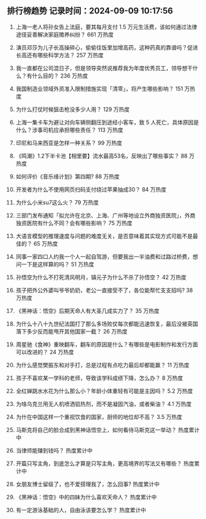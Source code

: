 
## 排行榜趋势 记录时间：2024-09-09 10:17:56
  
  1. 上海一老人将孙女告上法庭，要其每月支付 1.5 万元生活费，该如何通过法律途径妥善解决家庭赡养纠纷？ 661 万热度
    
  2. 演员邓莎为儿子长高操碎心，偷偷往饭里加增高药，这种药真的靠谱吗？促进长高还有哪些科学方法？ 257 万热度
    
  3. 我一直都在公司混日子，但是领导突然说推荐我为年度优秀员工，领导想干什么？有什么目的？ 236 万热度
    
  4. 我国制造业领域外资准入限制措施实现「清零」，将产生哪些影响？ 151 万热度
    
  5. 为什么打仗时候狙击枪没多少人用？ 129 万热度
    
  6. 上海一集卡车为避让对向车辆侧翻压到途经小客车，致 5 人死亡，具体原因是什么？涉事司机应承担哪些责任？ 113 万热度
    
  7. 印尼和马来西亚是怎样一种关系？ 99 万热度
    
  8. 《鸣潮》1.2下半卡池【相里要】流水最高53名，反映出了哪些事实？ 88 万热度
    
  9. 如何评价《音乐缘计划》第四期? 88 万热度
    
  10. 开发者为什么不使用网页扫码支付绕过苹果抽成30？ 84 万热度
    
  11. 为什么小米su7这么火？ 79 万热度
    
  12. 三部门发布通知「拟允许在北京、上海、广州等地设立外商独资医院」，外商独资医院有什么不同？会有哪些影响？ 75 万热度
    
  13. 大语言模型的推理速度与问题的难度无关，是否意味着其实现方式可能不是最佳的？ 65 万热度
    
  14. 同事一家四口人约我一个人一起自驾游，但要我出一半油费和过路过桥费，想问一下是这样算的吗？ 51 万热度
    
  15. 孙悟空为什么不打死清风明月，镇元子为什么不杀了孙悟空？ 42 万热度
    
  16. 孩子把外公外婆叫爷爷奶奶，老公一直接受不了，各位能帮忙支支招吗? 38 万热度
    
  17. 《黑神话：悟空》后期天命人有大圣几成实力了？ 35 万热度
    
  18. 为什么十八十九世纪法国打了那么多场败仗每次都能迅速恢复，最后没被英国落下多少反而能甩开其他国家一截？ 26 万热度
    
  19. 周星驰《食神》重映翻车，翻车的原因是什么？有哪些是电影制作和发行方面可以改进的？ 24 万热度
    
  20. 为什么感觉樊振东和对手打，总是过程有点吃力最后却都能赢？ 11 万热度
    
  21. 孩子不喜欢某一学科的老师，导致该学科成绩下降，怎么办？ 8 万热度
    
  22. 全红婵跳水水花为什么那么小？年龄小体重轻有可能是主因吗？ 5.2 万热度
    
  23. 为啥乌克兰用无人机喷洒铝热剂，而不是凝固汽油，或者柴油？ 4.1 万热度
    
  24. 为什在中国这样一个重视饮食的国家，厨师的地位却不高？ 3.5 万热度
    
  25. 马斯克将自己的脸合成到黑神话悟空上，如何看待马斯克这一举动？ 热度累计中
    
  26. 当律师能赚到钱吗？ 热度累计中
    
  27. 开篇只写主角，到底怎么才算是只写主角，更高境界的写法又有哪些？ 热度累计中
    
  28. 女朋友博士留级了，也不爱搭理我了，怎么回事? 热度累计中
    
  29. 《黑神话：悟空》中的四妹为什么喜欢天命人？ 热度累计中
    
  30. 有一定游泳基础的人，自由泳该要怎么学？ 热度累计中
    